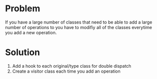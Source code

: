 ---
---
# Problem
If you have a large number of classes that need to be able to add a large number of operations to you have to modifiy all of the classes everytime you add a new operation.

# Solution
1. Add a hook to each original/type class for double dispatch
2. Create a visitor class each time you add an operation
